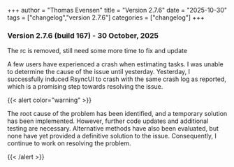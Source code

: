+++
author = "Thomas Evensen"
title = "Version 2.7.6"
date = "2025-10-30"
tags = ["changelog","version 2.7.6"]
categories = ["changelog"]
+++

### Version 2.7.6 (build 167) - 30 October, 2025 

The rc is removed, still need some more time to fix and update

A few users have experienced a crash when estimating tasks. I was unable to determine the cause of the issue until yesterday. Yesterday, I successfully induced RsyncUI to crash with the same crash log as reported, which is a promising step towards resolving the issue.

{{< alert color="warning" >}}

The root cause of the problem has been identified, and a temporary solution has been implemented. However, further code updates and additional testing are necessary. Alternative methods have also been evaluated, but none have yet provided a definitive solution to the issue. Consequently, I continue to work on resolving the problem.

{{< /alert >}}
